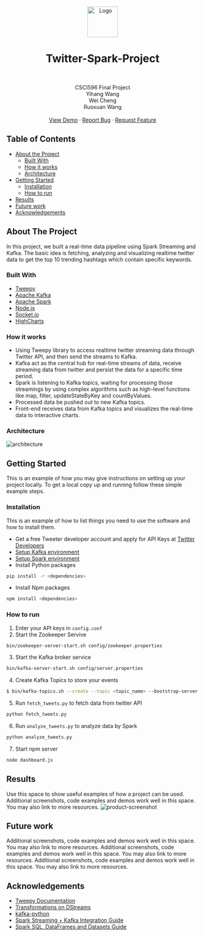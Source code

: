 <!-- PROJECT LOGO -->
<br />
<p align="center">
  <img src="images/logo.png" alt="Logo" width="80" height="80" />
  <h1 align="center">Twitter-Spark-Project</h1>
  <br />
  <p align="center">
    CSCI596 Final Project <br />
    Yihang Wang <br />
    Wei Cheng <br />
    Ruoxuan Wang <br />
  <br />
    <a href="">View Demo</a>
    ·
    <a href="">Report Bug</a>
    ·
    <a href="">Request Feature</a>
  </p>
</p>



<!-- TABLE OF CONTENTS -->
## Table of Contents

* [About the Project](#about-the-project)
  * [Built With](#built-with)
  * [How it works](#how-it-works)
  * [Architecture](#built-with)
* [Getting Started](#getting-started)
  * [Installation](#installation)
  * [How to run](#how-to-run)
* [Results](#results)
* [Future work](#future-work)
* [Acknowledgements](#acknowledgements)



<!-- ABOUT THE PROJECT -->
## About The Project

In this project, we built a real-time data pipeline using Spark Streaming and Kafka. The basic idea is fetching, analyzing and visualizing realtime twitter data to get the top 10 trending hashtags which contain specific keywords.


### Built With
* [Tweepy](https://www.tweepy.org/)
* [Apache Kafka](https://kafka.apache.org/)
* [Apache Spark](https://spark.apache.org/) 
* [Node.js](https://nodejs.org/en/)
* [Socket.io](https://socket.io/)
* [HighCharts](https://www.highcharts.com/)

### How it works

* Using Tweepy library to access realtime twitter streaming data through Twitter API, and then send the streams to Kafka.
* Kafka act as the central hub for real-time streams of data, receive streaming data from twitter and persist the data for a specific time period.
* Spark is listening to Kafka topics, waiting for processing those streamings by using complex algorithms such as high-level functions like map, filter, updateStateByKey and countByValues.
* Processed data be pushed out to new Kafka topics.
* Front-end receives data from Kafka topics and visualizes the real-time data to interactive charts.


### Architecture

![architecture]




<!-- GETTING STARTED -->
## Getting Started

This is an example of how you may give instructions on setting up your project locally.
To get a local copy up and running follow these simple example steps.

### Installation

This is an example of how to list things you need to use the software and how to install them.
* Get a free Tweeter developer account and apply for API Keys at [Twitter Developers](https://developer.twitter.com/en)
* [Setup Kafka environment](https://kafka.apache.org/quickstart)
* [Setup Spark environment](https://spark.apache.org/)
* Install Python packages
```sh
pip install -r <dependencies>
```
* Install Npm packages
```sh
npm install <dependencies>
```

### How to run

1. Enter your API keys in `config.conf`
2. Start the Zookeeper Servive
```sh
bin/zookeeper-server-start.sh config/zookeeper.properties
```
3. Start the Kafka broker service
```sh
bin/kafka-server-start.sh config/server.properties
```
4. Create Kafka Topics to store your events
```sh
$ bin/kafka-topics.sh --create --topic <topic_name> --bootstrap-server localhost:9092
```
5. Run `fetch_tweets.py` to fetch data from twitter API
```sh
python fetch_tweets.py 
```
6. Run `analyze_tweets.py` to analyze data by Spark
```sh
python analyze_tweets.py 
```
7. Start npm server
```sh
node dashboard.js
```


<!-- RESULTS -->
## Results

Use this space to show useful examples of how a project can be used. Additional screenshots, code examples and demos work well in this space. You may also link to more resources.
![product-screenshot]


<!-- FUTURE WORK -->
## Future work

 Additional screenshots, code examples and demos work well in this space. You may also link to more resources. Additional screenshots, code examples and demos work well in this space. You may also link to more resources. Additional screenshots, code examples and demos work well in this space. You may also link to more resources.


<!-- ACKNOWLEDGEMENTS -->
## Acknowledgements
* [Tweepy Documentation](http://docs.tweepy.org/en/latest/index.html)
* [Transformations on DStreams](https://spark.apache.org/docs/latest/streaming-programming-guide.html#transformations-on-dstreams)
* [kafka-python](https://kafka-python.readthedocs.io/en/master/index.html#)
* [Spark Streaming + Kafka Integration Guide](https://spark.apache.org/docs/latest/streaming-kafka-0-10-integration.html)
* [Spark SQL, DataFrames and Datasets Guide](http://spark.apache.org/docs/2.1.0/sql-programming-guide.html)




<!-- MARKDOWN LINKS & IMAGES -->
[logo]: images/logo.png
[architecture]: images/img.png
[product-screenshot]: images/screenshot.png
